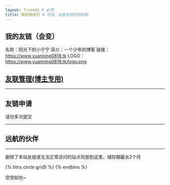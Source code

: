 ```yaml
---
layout: friends # 必须
title: 我的朋友们 # 可选，这是友链页的标题
---
```

## 我的友链（会变）
名称：阳光下的小宁宁
简介：一个少年的博客
链接：https://www.yuanning0818.tk
LOGO：https://www.yuanning0818.tk/logo.png

<!-- more -->

## [友联管理(博主专用)](https://admin.yuanning0818.tk/friends.html)

<div class="friends-group"><div id="friend-content" class="friend-content"></div></div>
<link rel="stylesheet" href="https://unpkg.com/qexo-friends/friends.css"/>
<script src="https://unpkg.com/qexo-friends/volantis/friends.js"></script>
<script>loadQexoFriends("friend-content", "https://admin.yuanning0818.tk")</script>

---

## 友链申请

请勿多次提交

<div id="friends-api"></div>
<script src="https://unpkg.com/qexo-friends/friends-api.js"></script>
<script>qexo_friend_api("friends-api","https://admin.yuanning0818.tk");</script>

---

## 远航的伙伴

---

删除了本站友链或无法正常访问的站点将放到这里，储存期最长2个月

{% btns circle grid5 %}
{% endbtns %}

空空如也~
